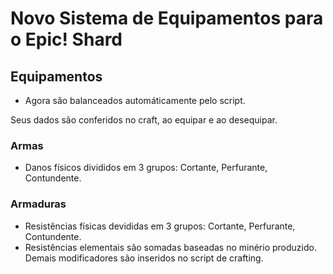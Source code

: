 # Novo Sistema de Equipamentos para o Epic! Shard

## Equipamentos
- Agora são balanceados automáticamente pelo script.

Seus dados são conferidos no craft, ao equipar e ao desequipar.

### Armas
- Danos físicos divididos em 3 grupos: Cortante, Perfurante, Contundente.


### Armaduras
- Resistências físicas devididas em 3 grupos: Cortante, Perfurante, Contundente.
- Resistências elementais são somadas baseadas no minério produzido. Demais modificadores são inseridos no script de crafting.
	
